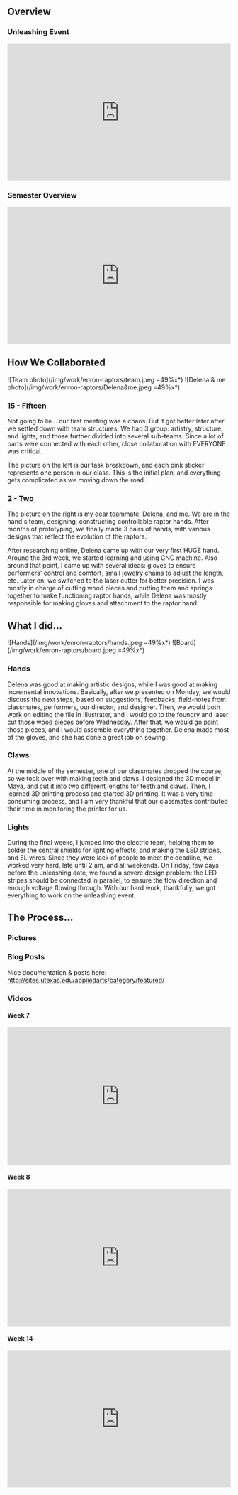 ## Overview  

### Unleashing Event
<div class="videoWrapper" style="position:relative;padding-bottom:56.25%;padding-top: 25px;height:0;">
  <iframe style="position: absolute;top: 0;left: 0;width: 100%;height: 100%;"
    width="100%" src="https://www.youtube.com/embed/q4oIvHtUZX8" frameborder="0" allow="autoplay; encrypted-media" allowfullscreen></iframe>
</div>

### Semester Overview
<div class="videoWrapper" style="position:relative;padding-bottom:56.25%;padding-top: 25px;height:0;">
  <iframe style="position: absolute;top: 0;left: 0;width: 100%;height: 100%;"
    width="100%" src="https://www.youtube.com/embed/t3_UtI6c90w" frameborder="0" allow="autoplay; encrypted-media" allowfullscreen></iframe>
</div>

## How We Collaborated
![Team photo](/img/work/enron-raptors/team.jpeg =49%x*)
![Delena & me photo](/img/work/enron-raptors/Delena&me.jpeg =49%x*)

### 15 - Fifteen
Not going to lie... our first meeting was a chaos. But it got better later after we settled down with team structures. We had 3 group: artistry, structure, and lights, and those further divided into several sub-teams. Since a lot of parts were connected with each other, close collaboration with EVERYONE was critical.

The picture on the left is our task breakdown, and each pink sticker represents one person in our class. This is the initial plan, and everything gets complicated as we moving down the road.

### 2 - Two
The picture on the right is my dear teammate, Delena, and me. We are in the hand's team, designing, constructing controllable raptor hands. After months of prototyping, we finally made 3 pairs of hands, with various designs that reflect the evolution of the raptors.

After researching online, Delena came up with our very first HUGE hand. Around the 3rd week, we started learning and using CNC machine. Also around that point, I came up with several ideas: gloves to ensure performers' control and comfort, small jewelry chains to adjust the length, etc. Later on, we switched to the laser cutter for better precision. I was mostly in charge of cutting wood pieces and putting them and springs together to make functioning raptor hands, while Delena was mostly responsible for making gloves and attachment to the raptor hand.

## What I did...
![Hands](/img/work/enron-raptors/hands.jpeg =49%x*)
![Board](/img/work/enron-raptors/board.jpeg =49%x*)

### Hands
Delena was good at making artistic designs, while I was good at making incremental innovations. Basically, after we presented on Monday, we would discuss the next steps, based on suggestions, feedbacks, field-notes from classmates, performers, our director, and designer. Then, we would both work on editing the file in Illustrator, and I would go to the foundry and laser cut those wood pieces before Wednesday. After that, we would go paint those pieces, and I would assemble everything together. Delena made most of the gloves, and she has done a great job on sewing.

### Claws
At the middle of the semester, one of our classmates dropped the course, so we took over with making teeth and claws. I designed the 3D model in Maya, and cut it into two different lengths for teeth and claws. Then, I learned 3D printing process and started 3D printing. It was a very time-consuming process, and I am very thankful that our classmates contributed their time in monitoring the printer for us.

### Lights
During the final weeks, I jumped into the electric team, helping them to solder the central shields for lighting effects, and making the LED stripes, and EL wires. Since they were lack of people to meet the deadline, we worked very hard, late until 2 am, and all weekends. On Friday, few days before the unleashing date, we found a severe design problem: the LED stripes should be connected in parallel, to ensure the flow direction and enough voltage flowing through. With our hard work, thankfully, we got everything to work on the unleashing event.


## The Process...
### Pictures
### Blog Posts
Nice documentation & posts here: http://sites.utexas.edu/appliedarts/category/featured/
### Videos
#### Week 7
<div class="videoWrapper" style="position:relative;padding-bottom:56.25%;padding-top: 25px;height:0;">
  <iframe style="position: absolute;top: 0;left: 0;width: 100%;height: 100%;"
    width="100%" src="https://www.youtube.com/embed/WMLtqlABWxE" frameborder="0" allow="autoplay; encrypted-media" allowfullscreen></iframe>
</div>

#### Week 8
<div class="videoWrapper" style="position:relative;padding-bottom:56.25%;padding-top: 25px;height:0;">
  <iframe style="position: absolute;top: 0;left: 0;width: 100%;height: 100%;"
    width="100%" src="https://www.youtube.com/embed/Gd0mV52XtuI" frameborder="0" allow="autoplay; encrypted-media" allowfullscreen></iframe>
</div>

#### Week 14
<div class="videoWrapper" style="position:relative;padding-bottom:56.25%;padding-top: 25px;height:0;">
  <iframe style="position: absolute;top: 0;left: 0;width: 100%;height: 100%;"
    width="100%" src="https://www.youtube.com/embed/ocJGjYj4Cr8" frameborder="0" allow="autoplay; encrypted-media" allowfullscreen></iframe>
</div>
